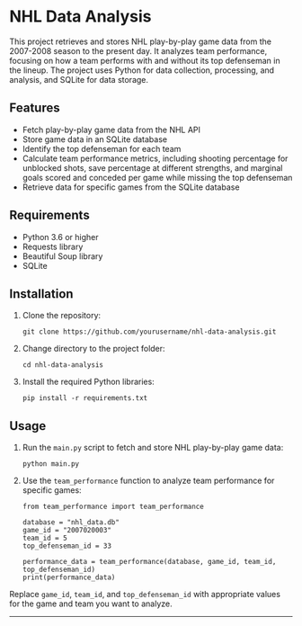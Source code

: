 # NHL Data Analysis

This project retrieves and stores NHL play-by-play game data from the 2007-2008 season to the present day. It analyzes team performance, focusing on how a team performs with and without its top defenseman in the lineup. The project uses Python for data collection, processing, and analysis, and SQLite for data storage.

## Features

- Fetch play-by-play game data from the NHL API
- Store game data in an SQLite database
- Identify the top defenseman for each team
- Calculate team performance metrics, including shooting percentage for unblocked shots, save percentage at different strengths, and marginal goals scored and conceded per game while missing the top defenseman
- Retrieve data for specific games from the SQLite database

## Requirements

- Python 3.6 or higher
- Requests library
- Beautiful Soup library
- SQLite

## Installation

1. Clone the repository:
    ```
    git clone https://github.com/yourusername/nhl-data-analysis.git

2. Change directory to the project folder:
    ```
    cd nhl-data-analysis

3. Install the required Python libraries:
    ```
    pip install -r requirements.txt

## Usage

1. Run the `main.py` script to fetch and store NHL play-by-play game data:
    ```
    python main.py

2. Use the `team_performance` function to analyze team performance for specific games:
    ```
    from team_performance import team_performance

    database = "nhl_data.db"
    game_id = "2007020003"
    team_id = 5
    top_defenseman_id = 33

    performance_data = team_performance(database, game_id, team_id, top_defenseman_id)
    print(performance_data)

Replace `game_id`, `team_id`, and `top_defenseman_id` with appropriate values for the game and team you want to analyze.

---
